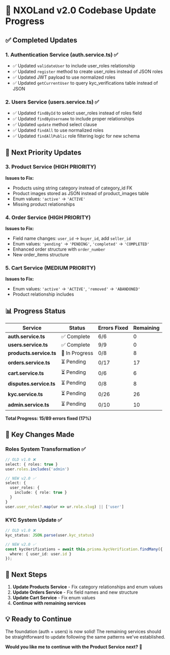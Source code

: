 # 🚀 NXOLand v2.0 Codebase Update Progress

## ✅ **Completed Updates**

### **1. Authentication Service (auth.service.ts)** ✅
- ✅ Updated `validateUser` to include user_roles relationship
- ✅ Updated `register` method to create user_roles instead of JSON roles
- ✅ Updated JWT payload to use normalized roles
- ✅ Updated `getCurrentUser` to query kyc_verifications table instead of JSON

### **2. Users Service (users.service.ts)** ✅  
- ✅ Updated `findById` to select user_roles instead of roles field
- ✅ Updated `findByUsername` to include proper relationships
- ✅ Updated `update` method select clause
- ✅ Updated `findAll` to use normalized roles
- ✅ Updated `findAllPublic` role filtering logic for new schema

## 🔄 **Next Priority Updates**

### **3. Product Service (HIGH PRIORITY)**
**Issues to Fix:**
- Products using string category instead of category_id FK
- Product images stored as JSON instead of product_images table  
- Enum values: `'active'` → `'ACTIVE'`
- Missing product relationships

### **4. Order Service (HIGH PRIORITY)**
**Issues to Fix:**
- Field name changes: `user_id` → `buyer_id`, add `seller_id`
- Enum values: `'pending'` → `'PENDING'`, `'completed'` → `'COMPLETED'`
- Enhanced order structure with `order_number`
- New order_items structure

### **5. Cart Service (MEDIUM PRIORITY)**
**Issues to Fix:**
- Enum values: `'active'` → `'ACTIVE'`, `'removed'` → `'ABANDONED'`
- Product relationship includes

## 📊 **Progress Status**

| Service | Status | Errors Fixed | Remaining |
|---------|--------|-------------|-----------|
| **auth.service.ts** | ✅ Complete | 6/6 | 0 |
| **users.service.ts** | ✅ Complete | 9/9 | 0 |
| **products.service.ts** | 🔄 In Progress | 0/8 | 8 |
| **orders.service.ts** | ⏳ Pending | 0/17 | 17 |
| **cart.service.ts** | ⏳ Pending | 0/6 | 6 |
| **disputes.service.ts** | ⏳ Pending | 0/8 | 8 |
| **kyc.service.ts** | ⏳ Pending | 0/26 | 26 |
| **admin.service.ts** | ⏳ Pending | 0/10 | 10 |

**Total Progress: 15/89 errors fixed (17%)**

## 🎯 **Key Changes Made**

### **Roles System Transformation** ✅
```typescript
// OLD v1.0 ❌
select: { roles: true }
user.roles.includes('admin')

// NEW v2.0 ✅
select: { 
  user_roles: { 
    include: { role: true } 
  } 
}
user.user_roles?.map(ur => ur.role.slug) || ['user']
```

### **KYC System Update** ✅
```typescript
// OLD v1.0 ❌
kyc_status: JSON.parse(user.kyc_status)

// NEW v2.0 ✅
const kycVerifications = await this.prisma.kycVerification.findMany({
  where: { user_id: user.id }
});
```

## 🚀 **Next Steps**

1. **Update Products Service** - Fix category relationships and enum values
2. **Update Orders Service** - Fix field names and new structure  
3. **Update Cart Service** - Fix enum values
4. **Continue with remaining services**

## 💡 **Ready to Continue**

The foundation (auth + users) is now solid! The remaining services should be straightforward to update following the same patterns we've established.

**Would you like me to continue with the Product Service next?** 🎯
